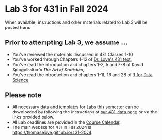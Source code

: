 # Lab 3 for 431 in Fall 2024

When available, instructions and other materials related to Lab 3 will be posted here.

## Prior to attempting Lab 3, we assume ...

- You've reviewed the materials discussed in 431 Classes 1-10, 
- You've worked through Chapters 1-12 of [Dr. Love's 431 text](https://thomaselove.github.io/431-book/),
- You've read the introduction and chapters 1-3, 5 and 7-8 of David Spiegelhalter's *The Art of Statistics*,
- You've read the introduction and chapters 1-11, 16 and 28 of [R for Data Science](https://r4ds.hadley.nz/).


## Please note

- All necessary data and templates for Labs this semester can be downloaded by following the instructions at [our 431-data page](https://github.com/THOMASELOVE/431-data) or via the links provided below.
- All Lab deadlines are provided in the [Course Calendar](https://thomaselove.github.io/431-2025/calendar.html).
- The main website for 431 in Fall 2024 is <https://thomaselove.github.io/431-2024>.

